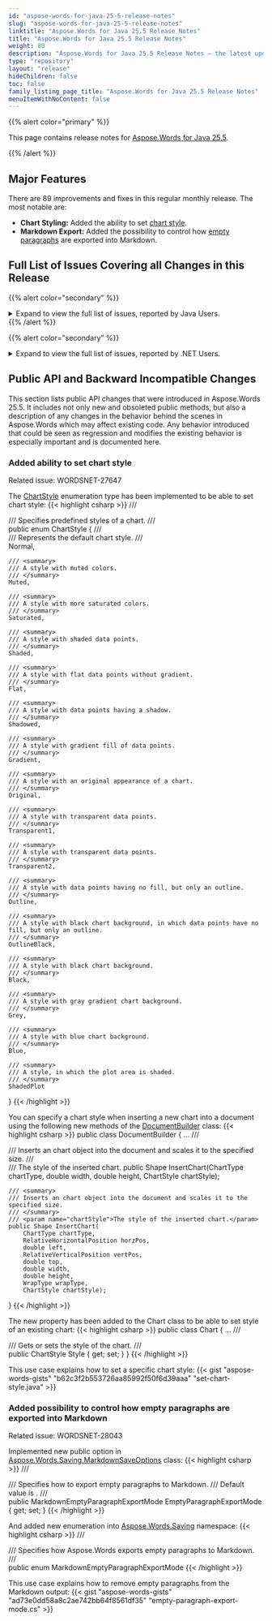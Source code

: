 ```yaml
---
id: "aspose-words-for-java-25-5-release-notes"
slug: "aspose-words-for-java-25-5-release-notes"
linktitle: "Aspose.Words for Java 25.5 Release Notes"
title: "Aspose.Words for Java 25.5 Release Notes"
weight: 80
description: "Aspose.Words for Java 25.5 Release Notes – the latest updates and fixes."
type: "repository"
layout: "release"
hideChildren: false
toc: false
family_listing_page_title: "Aspose.Words for Java 25.5 Release Notes"
menuItemWithNoContent: false
---
```


{{% alert color="primary" %}}

This page contains release notes for [Aspose.Words for Java 25.5](https://releases.aspose.com/words/java/25-5/).

{{% /alert %}}

## Major Features

There are 89 improvements and fixes in this regular monthly release. The most notable are:

- **Chart Styling:** Added the ability to set [chart style](https://reference.aspose.com/words/net/aspose.words.drawing.charts/chartstyle/).
- **Markdown Export:** Added the possibility to control how [empty paragraphs](https://reference.aspose.com/words/net/aspose.words.saving/markdownemptyparagraphexportmode/) are exported into Markdown.
 

## Full List of Issues Covering all Changes in this Release

{{% alert color="secondary" %}}
<details><summary>Expand to view the full list of issues, reported by Java Users.</summary>

|Key|Summary|Category|
| :- | :- | :- |
|WORDSJAVA-3076|Develop a new feature that will allow disabling JAI during document conversion|New Feature
|WORDSJAVA-3093|IsFontConfigAvailable returns false even if fontconfig is availabe in linux|Bug
|WORDSJAVA-2885|Table is moved to previous page upon rendering document in Java|Bug
|WORDSJAVA-3071|Find reason of hangs upon saving docx to pdf|Bug
|WORDSJAVA-3075|Long running DOCX to PDF conversion|Bug

</details>
{{% /alert %}}

{{% alert color="secondary" %}}
<details><summary>Expand to view the full list of issues, reported by .NET Users.</summary>

|Key|Summary|Category|
| :- | :- | :- |
|WORDSNET-28134|Consider providing an option to insert line break after every 76 characters in the base64 image representation|New Feature
|WORDSNET-27647|Add an ability to set chart style|New Feature
|WORDSNET-28124|Consider marking text box content with textbox tag|New Feature
|WORDSNET-28109|Support of rendering Waterfall ChartEx|New Feature
|WORDSNET-28034|Support MSO properties during import paragraphs|New Feature
|WORDSNET-28200|Remove Microsoft.Win32.Registry dependency for .NET 6 and latter |Enhancement
|WORDSNET-28061|Default setting for ChartEx|Enhancement
|WORDSNET-24870|Support MSO properties during import text|Enhancement
|WORDSNET-28063|Allow using images as an input in LowCode classes|Enhancement
|WORDSNET-9979|Provide PdfSaveOptions.EnableHTTPCompression in API|Bug
|WORDSNET-2231|Consider adding PdfOption.Linearization property|Bug
|WORDSNET-22099|Allow to Create PDF File with "Fast Web View" Set to Yes|Bug
|WORDSNET-21066|Linearization Property in PdfSaveOptions Class|Bug
|WORDSNET-27606|Page numbers in INDEX are incorrect if call update field once|Bug
|WORDSNET-27595|Page numbers in INDEX field are incorrect|Bug
|WORDSNET-27936|REF field value is not shown after updating fields|Bug
|WORDSNET-28089|Aspose.Words doesn't write w:clear on page break w:br elements in DOCX documents|Bug
|WORDSNET-28007|MS Word doesn't write w:equa Width attribute for w:cols element|Bug
|WORDSNET-28084|The output SVG document contains double id attribute in g element|Bug
|WORDSNET-27485|Improve text block detection upon importing PDF|Bug
|WORDSNET-28043|DOC to MD: Redundant empty lines in the output|Bug
|WORDSNET-28198|Background in WMF is rendered improperly|Bug
|WORDSNET-28181|Redundant font cloning|Bug
|WORDSNET-28099|Number of revision returned by Aspose.Words does not match MS Word|Bug
|WORDSNET-28098|Revision number returned by Aspose.Words does not match MS Word output|Bug
|WORDSNET-28097|Number of revision is incorrect|Bug
|WORDSNET-28096|Revision returned by Aspose.Words not match Word|Bug
|WORDSNET-28094|Aspose.Words returns number of revision which does not match MS Word|Bug
|WORDSNET-28093|Looks like revision count does not match the count provided by MS Word|Bug
|WORDSNET-27847|Wrong layout when converting particular RTF to PDF|Bug
|WORDSNET-28047|ArgumentOutOfRangeException when using regex replacing inside Run|Bug
|WORDSNET-28180|OcrException in the 'Aspose.Words.Pdf2Word.dll' |Bug
|WORDSNET-28177|Text wrapping around floaters is incorrect when text contains NoBreakHyphen |Bug
|WORDSNET-28157|Line break differs between DOCX and PDF|Bug
|WORDSNET-28191|StackOverflowException is thrown upon loading PDF document|Bug
|WORDSNET-28104|References are missing in TOC page reference when export to Markdown|Bug
|WORDSNET-27878|Multi-level category labels are rendered improperly|Bug
|WORDSNET-28062|NullReferenceException when converting 2nd page of input DOCS to fixed-HTML|Bug
|WORDSNET-27818|LINQ Reporting Engine - Performance issue on a large document|Bug
|WORDSNET-28006|Implement better support for br HTML element|Bug
|WORDSNET-27997|Implement import of page breaks|Bug
|WORDSNET-28050|Trailing br elements are imported incorrectly from MsoHtml|Bug
|WORDSNET-28005|Implement import of breaks into correct paragraph|Bug
|WORDSNET-28045|Break elements are imported incorrectly from MsoHtml|Bug
|WORDSNET-27747|Add support for loading of native lists with more than 9 levels|Bug
|WORDSNET-28207|Text position is incorrect after rendering |Bug
|WORDSNET-28056|List numbering differs from MS Word's result|Bug
|WORDSNET-28107|Importing of the lists differs from MS Word's result|Bug
|WORDSNET-28106|Aspose.Words imports lists not like MS Word does|Bug
|WORDSNET-28105|List item importing looks different then from MS Word's result|Bug
|WORDSNET-28076|List importing differs from MS Word's result|Bug
|WORDSNET-28055|List item formatting differs from MS Word's result|Bug
|WORDSNET-28176|When rendering a cloned APS tree, glyphs with the same font are not merged|Bug
|WORDSNET-28174|Add support for the "mso-outline-level" property of MsoHtml documents|Bug
|WORDSNET-28165|Apply 'w:hint="default"' when loading 'font-family' into a character style formatting from MsoHtml|Bug
|WORDSNET-28167|Add support for the "mso-no-proof" property when loading MsoHtml|Bug
|WORDSNET-28139|Add support for the "supportLineBreakNewLine" HTML contitional expression feature when loading MsoHtml|Bug
|WORDSNET-28137|Font formatting is not applied to BR elements with the "page-break-before:always" style loaded from MsoHtml|Bug
|WORDSNET-28151|Aliases of built-in styles are imported incorrectly from MsoHtml|Bug
|WORDSNET-28150|Linked built-in styles are imported incorrectly from MsoHtml|Bug
|WORDSNET-26498|Justification is incorrect after rendering|Bug
|WORDSNET-28127|RTL text position is incorrect after rendering|Bug
|WORDSNET-28065|Number of revision returned by Aspose.Words does not match MS Word|Bug
|WORDSNET-24803|Wrapping in OfficeMath is incorrect after rendering|Bug
|WORDSNET-28117|Compare result does not match MS Word output|Bug
|WORDSNET-28112|Bookmark is lost after comparing documents|Bug
|WORDSNET-28054|Excessive rotations are caused by rendering textboxes inside table cells with rotated content|Bug
|WORDSNET-28078|br element with "clear" attribute is not imported as a text wrapping line break from MsoHtml|Bug
|WORDSNET-27968|Field code is rendered in the output|Bug
|WORDSNET-16892|Processing floater table before stretcher line in 2013 mode|Bug
|WORDSNET-19388|Page with Picture missing after Aspose.Words convert to PDF|Bug
|WORDSNET-27913|Image is lost in output|Bug
|WORDSNET-27026|Suppress extra line spacing the way WordPerfect 5.x does - incorrect line heights on conversion to PDF|Bug
|WORDSNET-28113|Content is invisible after rendering|Bug
|WORDSNET-28087|Hide properties for ImageWatermarkOptions and TextWatermarkOptions for WatermarkerContext|Bug
|WORDSNET-27990|DOCX to PDF: Charts description is not rendered correctly |Bug
|WORDSNET-28088|Missed comments for Processor.To(List<Stream>, SaveOptions)|Bug
|WORDSNET-28064|FileCorruptedException is thrown upon loading DOCX document|Bug
|WORDSNET-28067|Content in SVG is lost|Bug
|WORDSNET-28184|InvalidOperationException is thrown when json value contains decimal dot|Bug
|WORDSNET-28030|HTML to PDF row height increased|Bug
|WORDSNET-25990|NullReferenceException is thrown upon calling UpdateFields|Bug
|WORDSNET-27781|Improve loading of style formatting when 'mso-style-name' references a built-in style|Bug
|WORDSNET-25988|NullReferenceException is thrown upon updating field in the document|Bug
</details>

## Public API and Backward Incompatible Changes

This section lists public API changes that were introduced in Aspose.Words 25.5. It includes not only new and obsoleted public methods, but also a description of any changes in the behavior behind the scenes in Aspose.Words which may affect existing code. Any behavior introduced that could be seen as regression and modifies the existing behavior is especially important and is documented here.

### Added ability to set chart style

Related issue: WORDSNET-27647

The [ChartStyle](https://reference.aspose.com/words/net/aspose.words.drawing.charts/chartstyle/) enumeration type has been implemented to be able to set chart style:
{{< highlight csharp >}}
/// <summary>
/// Specifies predefined styles of a chart.
/// </summary>
public enum ChartStyle
{
    /// <summary>
    /// Represents the default chart style.
    /// </summary>
    Normal,

    /// <summary>
    /// A style with muted colors.
    /// </summary>
    Muted,

    /// <summary>
    /// A style with more saturated colors.
    /// </summary>
    Saturated,

    /// <summary>
    /// A style with shaded data points.
    /// </summary>
    Shaded,

    /// <summary>
    /// A style with flat data points without gradient.
    /// </summary>
    Flat,

    /// <summary>
    /// A style with data points having a shadow.
    /// </summary>
    Shadowed,

    /// <summary>
    /// A style with gradient fill of data points.
    /// </summary>
    Gradient,

    /// <summary>
    /// A style with an original appearance of a chart.
    /// </summary>
    Original,

    /// <summary>
    /// A style with transparent data points.
    /// </summary>
    Transparent1,

    /// <summary>
    /// A style with transparent data points.
    /// </summary>
    Transparent2,

    /// <summary>
    /// A style with data points having no fill, but only an outline.
    /// </summary>
    Outline,

    /// <summary>
    /// A style with black chart background, in which data points have no fill, but only an outline.
    /// </summary>
    OutlineBlack,

    /// <summary>
    /// A style with black chart background.
    /// </summary>
    Black,

    /// <summary>
    /// A style with gray gradient chart background.
    /// </summary>
    Grey,

    /// <summary>
    /// A style with blue chart background.
    /// </summary>
    Blue,

    /// <summary>
    /// A style, in which the plot area is shaded.
    /// </summary>
    ShadedPlot
}
{{< /highlight >}}

You can specify a chart style when inserting a new chart into a document using the following new methods of the [DocumentBuilder](https://reference.aspose.com/words/net/aspose.words/documentbuilder/) class:
{{< highlight csharp >}}
public class DocumentBuilder
{
    ...
    /// <summary>
    /// Inserts an chart object into the document and scales it to the specified size.
    /// </summary>
    /// <param name="chartStyle">The style of the inserted chart.</param>
    public Shape InsertChart(ChartType chartType, double width, double height, ChartStyle chartStyle);

    /// <summary>
    /// Inserts an chart object into the document and scales it to the specified size.
    /// </summary>
    /// <param name="chartStyle">The style of the inserted chart.</param>
    public Shape InsertChart(
        ChartType chartType,
        RelativeHorizontalPosition horzPos,
        double left,
        RelativeVerticalPosition vertPos,
        double top,
        double width,
        double height,
        WrapType wrapType,
        ChartStyle chartStyle);
}
{{< /highlight >}}

The new property has been added to the Chart class to be able to set style of an existing chart:
{{< highlight csharp >}}
public class Chart
{
    ...
    /// <summary>
    /// Gets or sets the style of the chart.
    /// </summary>
    public ChartStyle Style { get; set; }
}
{{< /highlight >}}

This use case explains how to set a specific chart style:
{{< gist "aspose-words-gists" "b62c3f2b553726aa85992f50f6d39aaa" "set-chart-style.java" >}}

### Added possibility to control how empty paragraphs are exported into Markdown

Related issue: WORDSNET-28043

Implemented new public option in [Aspose.Words.Saving.MarkdownSaveOptions](https://reference.aspose.com/words/net/aspose.words.saving/markdownsaveoptions/markdownsaveoptions/) class:
{{< highlight csharp >}}
/// <summary>
/// Specifies how to export empty paragraphs to Markdown.
/// Default value is <see cref="MarkdownEmptyParagraphExportMode.EmptyLine"/>.
/// </summary>
public MarkdownEmptyParagraphExportMode EmptyParagraphExportMode { get; set; }
{{< /highlight >}}

And added new enumeration into [Aspose.Words.Saving](https://reference.aspose.com/words/net/aspose.words.saving/) namespace:
{{< highlight csharp >}}
/// <summary>
/// Specifies how Aspose.Words exports empty paragraphs to Markdown.
/// </summary>
public enum MarkdownEmptyParagraphExportMode
{{< /highlight >}}

This use case explains how to remove empty paragraphs from the Markdown output:
{{< gist "aspose-words-gists" "ad73e0dd58a8c2ae742bb64f8561df35" "empty-paragraph-export-mode.cs" >}}